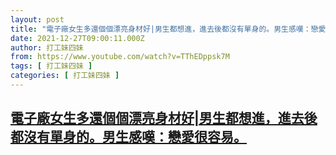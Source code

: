 ```yaml
---
layout: post
title: "電子廠女生多還個個漂亮身材好|男生都想進，進去後都沒有單身的。男生感嘆：戀愛很容易。"
date: 2021-12-27T09:00:11.000Z
author: 打工妹四妹
from: https://www.youtube.com/watch?v=TThEDppsk7M
tags: [ 打工妹四妹 ]
categories: [ 打工妹四妹 ]
---
```

<!--1640595611000-->
[電子廠女生多還個個漂亮身材好|男生都想進，進去後都沒有單身的。男生感嘆：戀愛很容易。](https://www.youtube.com/watch?v=TThEDppsk7M)
------

<div>

</div>
